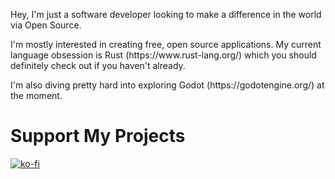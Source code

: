 Hey, I'm just a software developer looking to make a difference in the world via Open Source.

<p>
I'm mostly interested in creating free, open source applications.
My current language obsession is Rust (https://www.rust-lang.org/) which you should definitely check out if you haven't already.
</p>

<p>
I'm also diving pretty hard into exploring Godot (https://godotengine.org/) at the moment.
</p>

# Support My Projects
[![ko-fi](https://ko-fi.com/img/githubbutton_sm.svg)](https://ko-fi.com/U7U1HEKZ9)
